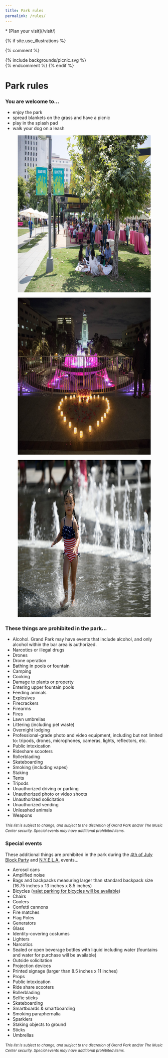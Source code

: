 ```yaml
---
title: Park rules
permalink: /rules/
---
```


<nav markdown="1">
* [Plan your visit](/visit/)
</nav>

{% if site.use_illustrations %}
<style>
.illustration {
  grid-column: -3/-1;
  grid-row: 3/6;
}
.illustration svg {
  height: 20vmax;
  width: auto;
  color: inherit;
}
.illustration svg,
.illustration svg path {
  fill: currentColor;
}
.illustration svg * {
  color: inherit !important;
}
main h1,
main h1 + h3,
main > h1 + h3 + ul {
  grid-column-end: -4;
}
main h1 + h3,
main > h1 + h3 + ul {
  grid-column-end: -4;
}
main > nav:first-child {
  grid-row-start: 1;
}
body > main > h3,
body > main > ul,
body > main > main > h3,
body > main > main > ul,
body > main > main > p {
  grid-column-start: 2;
  grid-column-end: 5;
}

body > main > figure {
  width: calc(100vw - 3em);
  height: calc(100vw - 3em);
  border-radius: 50%;
}
body > main > figure img {
  display: block;
  width: calc(100vw - 3.75em);
  height: calc(100vw - 3.75em);
  object-fit: cover;
  border-radius: 50%;
  max-width: none;
}
@media (min-width: 60em) {
  body > main > figure {
    width: auto;
    height: auto;
    grid-column: -3/-1;
    grid-row: 2/4;
    justify-self: end;
    align-self: start;
    margin-bottom: 0;
    margin-top: 0;
  }
  body > main > figure img {
    width: 25vw;
    height: 25vw;
  }
  body > main > figure + figure {
    grid-column: -4/-2;
    grid-row: 4/7;
    left: -10vw;
    top: -3.5vw;
  }
  body > main > figure + figure + figure {
    grid-column: -3/-1;
    grid-row: 5/8;
    left: unset;
    top: unset;
  }
  body > main > figure img {
    width: 25vw;
    height: 25vw;
  }
  body > main > main:first-of-type {
    margin-top: -10vw;
  }
}
@media (min-width: 80em) {
  body > main > figure {
    margin-right: 5vw;
    grid-row: 1/5;
  }
  body > main > figure img {
    width: calc(2/8 * 100vw - 3em);
    height: calc(2/8 * 100vw - 3em);
  }
}
</style>

{% comment %}
<div class="illustration">
{% include backgrounds/picnic.svg %}
</div>
{% endcomment %}
{% endif %}

Park rules
==========

### You are welcome to...

*   enjoy the park
*   spread blankets on the grass and have a picnic
*   play in the splash pad
*   walk your dog on a leash

<figure>
  <img src="/assets/temporary/misc/2018_7_17_18_LunchalaPark_Javier_Guillen.jpg" alt="Photo" height="500" />
</figure>

<figure>
  <img src="/assets/temporary/misc/2018_2_14_18_LoversRock_Javier_Guillen-14.jpg" alt="Photo" height="500" />
</figure>

<figure>
  <img src="/assets/temporary/optimized/Select_JMC1641.jpg" alt="Photo" height="500" />
</figure>



<main class="lime-light" markdown="1">

### These things are prohibited in the park…

*   Alcohol. Grand Park may have events that include alcohol, and only alcohol within the bar area is authorized.
*   Narcotics or illegal drugs
*   Drones
*   Drone operation 
*   Bathing in pools or fountain
*   Camping
*   Cooking
*   Damage to plants or property
*   Entering upper fountain pools
*   Feeding animals
*   Explosives
*   Firecrackers
*   Firearms
*   Fires
*   Lawn umbrellas
*   Littering (including pet waste)
*   Overnight lodging
*   Professional-grade photo and video equipment, including but not limited to: tripods, drones, microphones, cameras, lights, reflectors, etc.
*   Public intoxication
*   Rideshare scooters
*   Rollerblading
*   Skateboarding
*   Smoking (including vapes)
*   Staking
*   Tents
*   Tripods
*   Unauthorized driving or parking
*   Unauthorized photo or video shoots
*   Unauthorized solicitation
*   Unauthorized vending
*   Unleashed animals
*   Weapons

<small><i>This list is subject to change, and subject to the discretion of Grand Park and/or The Music Center security. Special events may have additional prohibited items.</i></small>

### Special events

These additional things are prohibited in the park during the [4th of July Block Party](/4thofjuly/) and [N.Y.E.L.A.](/nyela/) events…

* Aerosol cans 
* Amplified noise
* Bags and backpacks measuring larger than standard backpack size (16.75 inches x 13 inches x 8.5 inches)
* Bicycles ([valet parking for bicycles will be available](/4thofjuly/#bicycles))
* Chairs
* Coolers
* Confetti cannons
* Fire matches 
* Flag Poles
* Generators
* Glass
* Identity-covering costumes
* Lighters
* Narcotics
* Sealed or open beverage bottles with liquid including water (fountains and water for purchase will be available)
* Outside solicitation 
* Projection devices 
* Printed signage (larger than 8.5 inches x 11 inches)
* Props
* Public intoxication
* Ride share scooters
* Rollerblading
* Selfie sticks
* Skateboarding
* Smartboards & smartboarding
* Smoking paraphernalia
* Sparklers
* Staking objects to ground
* Sticks
* Umbrellas

<small><i>This list is subject to change, and subject to the discretion of Grand Park and/or The Music Center security. Special events may have additional prohibited items.</i></small>

</main>
